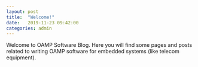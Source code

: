 ```yaml
---
layout: post
title:  "Welcome!"
date:   2019-11-23 09:42:00
categories: admin
---
```

Welcome to OAMP Software Blog. Here you will find some pages and posts related to writing OAMP software for embedded systems (like telecom equipment).

